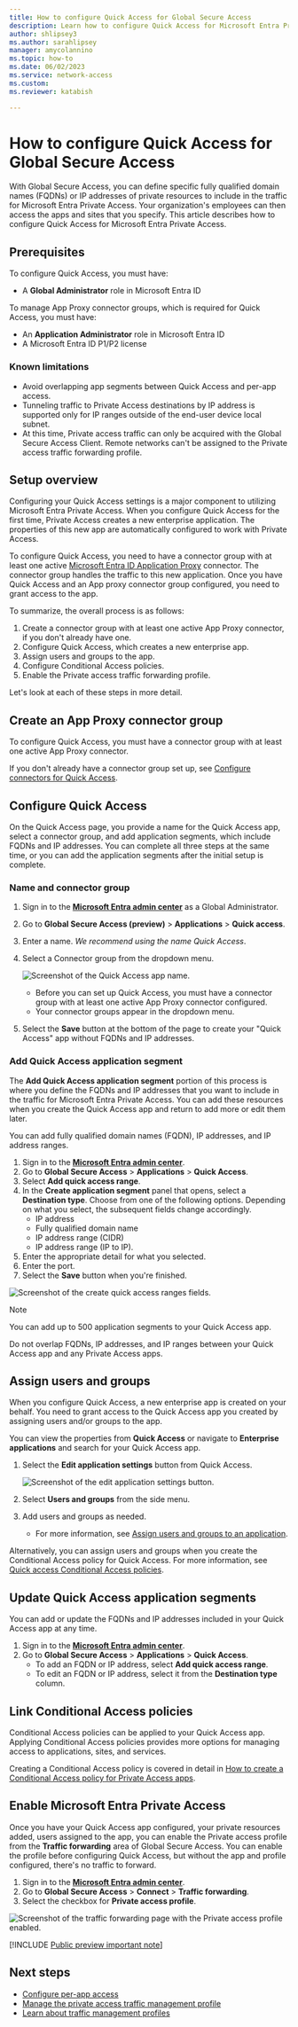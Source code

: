 ```yaml
---
title: How to configure Quick Access for Global Secure Access
description: Learn how to configure Quick Access for Microsoft Entra Private Access.
author: shlipsey3
ms.author: sarahlipsey
manager: amycolannino
ms.topic: how-to
ms.date: 06/02/2023
ms.service: network-access
ms.custom: 
ms.reviewer: katabish

---
```

# How to configure Quick Access for Global Secure Access

With Global Secure Access, you can define specific fully qualified domain names (FQDNs) or IP addresses of private resources to include in the traffic for Microsoft Entra Private Access. Your organization's employees can then access the apps and sites that you specify. This article describes how to configure Quick Access for Microsoft Entra Private Access.

## Prerequisites

To configure Quick Access, you must have:

- A **Global Administrator** role in Microsoft Entra ID

To manage App Proxy connector groups, which is required for Quick Access, you must have:

- An **Application Administrator** role in Microsoft Entra ID
- A Microsoft Entra ID P1/P2 license

### Known limitations

- Avoid overlapping app segments between Quick Access and per-app access.
- Tunneling traffic to Private Access destinations by IP address is supported only for IP ranges outside of the end-user device local subnet. 
- At this time, Private access traffic can only be acquired with the Global Secure Access Client. Remote networks can't be assigned to the Private access traffic forwarding profile.

## Setup overview

Configuring your Quick Access settings is a major component to utilizing Microsoft Entra Private Access. When you configure Quick Access for the first time, Private Access creates a new enterprise application. The properties of this new app are automatically configured to work with Private Access. 

To configure Quick Access, you need to have a connector group with at least one active [Microsoft Entra ID Application Proxy](../active-directory/app-proxy/application-proxy.md) connector. The connector group handles the traffic to this new application. Once you have Quick Access and an App proxy connector group configured, you need to grant access to the app.

To summarize, the overall process is as follows:

1. Create a connector group with at least one active App Proxy connector, if you don't already have one.
1. Configure Quick Access, which creates a new enterprise app.
1. Assign users and groups to the app.
1. Configure Conditional Access policies.
1. Enable the Private access traffic forwarding profile.

Let's look at each of these steps in more detail.

## Create an App Proxy connector group

To configure Quick Access, you must have a connector group with at least one active App Proxy connector.

If you don't already have a connector group set up, see [Configure connectors for Quick Access](how-to-configure-connectors.md).

## Configure Quick Access

On the Quick Access page, you provide a name for the Quick Access app, select a connector group, and add application segments, which include FQDNs and IP addresses. You can complete all three steps at the same time, or you can add the application segments after the initial setup is complete. 

### Name and connector group

1. Sign in to the **[Microsoft Entra admin center](https://entra.microsoft.com)** as a Global Administrator. 
1. Go to **Global Secure Access (preview)** > **Applications** > **Quick access**.
1. Enter a name. *We recommend using the name Quick Access*. 
1. Select a Connector group from the dropdown menu.

    ![Screenshot of the Quick Access app name.](media/how-to-configure-quick-access/new-quick-access-name.png)
    
    - Before you can set up Quick Access, you must have a connector group with at least one active App Proxy connector configured.
    - Your connector groups appear in the dropdown menu.
1. Select the **Save** button at the bottom of the page to create your "Quick Access" app without FQDNs and IP addresses.

### Add Quick Access application segment

The **Add Quick Access application segment** portion of this process is where you define the FQDNs and IP addresses that you want to include in the traffic for Microsoft Entra Private Access. You can add these resources when you create the Quick Access app and return to add more or edit them later.

You can add fully qualified domain names (FQDN), IP addresses, and IP address ranges.

1. Sign in to the **[Microsoft Entra admin center](https://entra.microsoft.com)**.
1. Go to **Global Secure Access** > **Applications** > **Quick Access**.
1. Select **Add quick access range**.
1. In the **Create application segment** panel that opens, select a **Destination type**. Choose from one of the following options. Depending on what you select, the subsequent fields change accordingly.
    - IP address
    - Fully qualified domain name
    - IP address range (CIDR)
    - IP address range (IP to IP). 
1. Enter the appropriate detail for what you selected.
1. Enter the port. 
1. Select the **Save** button when you're finished.

![Screenshot of the create quick access ranges fields.](media/how-to-configure-quick-access/create-new-quick-access-range.png)

> [!NOTE]
> You can add up to 500 application segments to your Quick Access app.
>
> Do not overlap FQDNs, IP addresses, and IP ranges between your Quick Access app and any Private Access apps.

## Assign users and groups

When you configure Quick Access, a new enterprise app is created on your behalf. You need to grant access to the Quick Access app you created by assigning users and/or groups to the app. 

You can view the properties from **Quick Access** or navigate to **Enterprise applications** and search for your Quick Access app.

1. Select the **Edit application settings** button from Quick Access. 

    ![Screenshot of the edit application settings button.](media/how-to-configure-quick-access/edit-application-settings.png)

1. Select **Users and groups** from the side menu.

1. Add users and groups as needed.
    - For more information, see [Assign users and groups to an application](../active-directory/manage-apps/assign-user-or-group-access-portal.md).

Alternatively, you can assign users and groups when you create the Conditional Access policy for Quick Access. For more information, see [Quick access Conditional Access policies](how-to-configure-quick-access.md#link-conditional-access-policies).

## Update Quick Access application segments

You can add or update the FQDNs and IP addresses included in your Quick Access app at any time.

1. Sign in to the **[Microsoft Entra admin center](https://entra.microsoft.com)**.
1. Go to **Global Secure Access** > **Applications** > **Quick Access**.
    - To add an FQDN or IP address, select **Add quick access range**.
    - To edit an FQDN or IP address, select it from the **Destination type** column.

## Link Conditional Access policies

Conditional Access policies can be applied to your Quick Access app. Applying Conditional Access policies provides more options for managing access to applications, sites, and services.

Creating a Conditional Access policy is covered in detail in [How to create a Conditional Access policy for Private Access apps](how-to-target-resource-private-access-apps.md).

## Enable Microsoft Entra Private Access

Once you have your Quick Access app configured, your private resources added, users assigned to the app, you can enable the Private access profile from the **Traffic forwarding** area of Global Secure Access. You can enable the profile before configuring Quick Access, but without the app and profile configured, there's no traffic to forward.

1. Sign in to the **[Microsoft Entra admin center](https://entra.microsoft.com)**.
1. Go to **Global Secure Access** > **Connect** > **Traffic forwarding**.
1. Select the checkbox for **Private access profile**.

![Screenshot of the traffic forwarding page with the Private access profile enabled.](media/how-to-configure-quick-access/private-access-traffic-profile.png)

[!INCLUDE [Public preview important note](./includes/public-preview-important-note.md)]

## Next steps

- [Configure per-app access](how-to-configure-per-app-access.md)
- [Manage the private access traffic management profile](how-to-manage-private-access-profile.md)
- [Learn about traffic management profiles](concept-traffic-forwarding.md)
